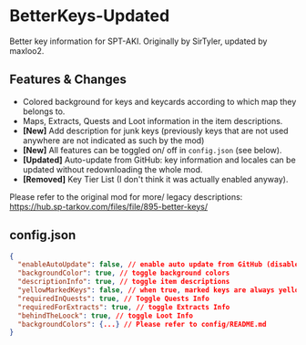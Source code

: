 # BetterKeys-Updated

Better key information for SPT-AKI. Originally by SirTyler, updated by maxloo2.

## Features & Changes

- Colored background for keys and keycards according to which map they belongs to.
- Maps, Extracts, Quests and Loot information in the item descriptions.
- **[New]** Add description for junk keys (previously keys that are not used anywhere are not indicated as such by the mod)
- **[New]** All features can be toggled on/ off in `config.json` (see below).
- **[Updated]** Auto-update from GitHub: key information and locales can be updated without redownloading the whole mod.
- **[Removed]** Key Tier List (I don't think it was actually enabled anyway).

Please refer to the original mod for more/ legacy descriptions: https://hub.sp-tarkov.com/files/file/895-better-keys/

## config.json

```JSON
{
  "enableAutoUpdate": false, // enable auto update from GitHub (disabled by default)
  "backgroundColor": true, // toggle background colors
  "descriptionInfo": true, // toggle item descriptions
  "yellowMarkedKeys": false, // when true, marked keys are always yellow (vanilla behavior)
  "requiredInQuests": true, // Toggle Quests Info
  "requiredForExtracts": true, // toggle Extracts Info
  "behindTheLoock": true, // toggle Loot Info
  "backgroundColors": {...} // Please refer to config/README.md
}
```
